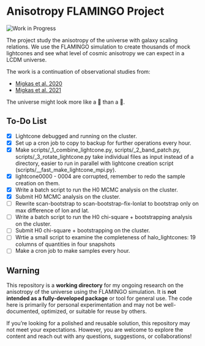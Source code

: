 # Anisotropy FLAMINGO Project
![Work in Progress](https://img.shields.io/badge/status-in%20progress-yellow)

The project study the anisotropy of the universe with galaxy scaling relations. We use the FLAMINGO simulation to create thousands of mock lightcones and see what level of cosmic anisotropy we can expect in a LCDM universe. 

The work is a continuation of observational studies from:
- [Migkas et al. 2020](https://ui.adsabs.harvard.edu/abs/2020A%26A...636A..15M/abstract)
- [Migkas et al. 2021](https://ui.adsabs.harvard.edu/abs/2021A%26A...649A.151M/abstract)

The universe might look more like a 🌰 than a 🎱.

## To-Do List
- [x] Lightcone debugged and running on the cluster.
- [x] Set up a cron job to copy to backup for further operations every hour.
- [x] Make scripts/_1_combine_lightcone.py, scripts/_2_band_patch.py, scripts/_3_rotate_lightcone.py take individual files as input instead of a directory, easier to run in parallel with lightcone creation script (scripts/__fast_make_lightcone_mpi.py).
- [x] lightcone0000 - 0004 are corrupted, remember to redo the sample creation on them.
- [x] Write a batch script to run the H0 MCMC analysis on the cluster.
- [x] Submit H0 MCMC analysis on the cluster.
- [ ] Rewrite scan-bootstrap to scan-bootstrap-fix-lonlat to bootstrap only on max difference of lon and lat.
- [ ] Write a batch script to run the H0 chi-square + bootstrapping analysis on the cluster.
- [ ] Submit H0 chi-square + bootstrapping on the cluster.
- [ ] Wrtie a small script to examine the completeness of halo_lightcones: 19 columns of quantities in four snapshots
- [ ] Make a cron job to make samples every hour.

## Warning

This repository is a **working directory** for my ongoing research on the anisotropy of the universe using the FLAMINGO simulation. It is **not intended as a fully-developed package** or tool for general use. The code here is primarily for personal experimentation and may not be well-documented, optimized, or suitable for reuse by others.

If you’re looking for a polished and reusable solution, this repository may not meet your expectations. However, you are welcome to explore the content and reach out with any questions, suggestions, or collaborations!